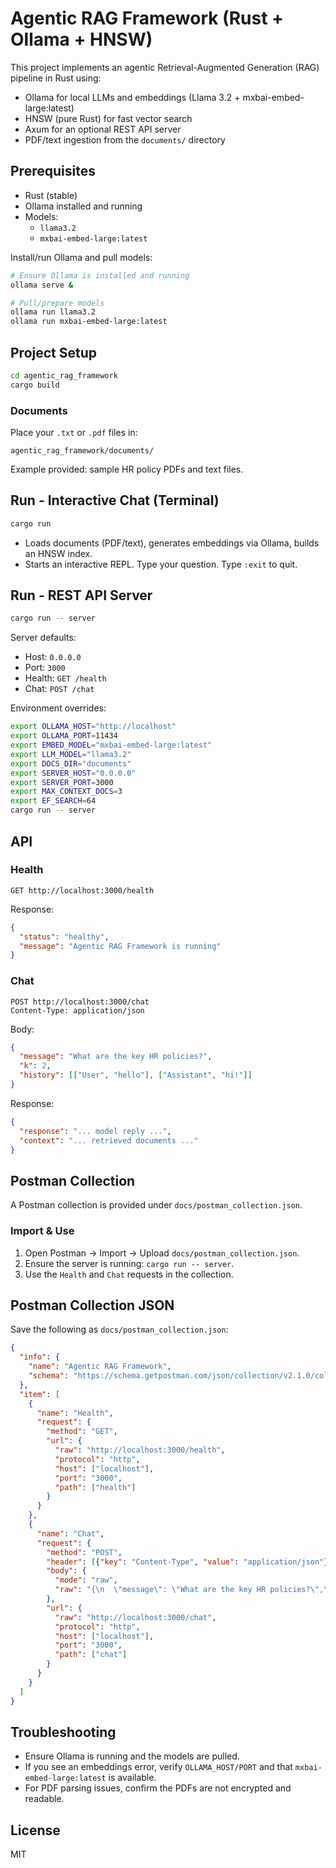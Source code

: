# Agentic RAG Framework (Rust + Ollama + HNSW)

This project implements an agentic Retrieval-Augmented Generation (RAG) pipeline in Rust using:

- Ollama for local LLMs and embeddings (Llama 3.2 + mxbai-embed-large:latest)
- HNSW (pure Rust) for fast vector search
- Axum for an optional REST API server
- PDF/text ingestion from the `documents/` directory

## Prerequisites

- Rust (stable)
- Ollama installed and running
- Models:
  - `llama3.2`
  - `mxbai-embed-large:latest`

Install/run Ollama and pull models:

```bash
# Ensure Ollama is installed and running
ollama serve &

# Pull/prepare models
ollama run llama3.2
ollama run mxbai-embed-large:latest
```

## Project Setup

```bash
cd agentic_rag_framework
cargo build
```

### Documents
Place your `.txt` or `.pdf` files in:

```
agentic_rag_framework/documents/
```

Example provided: sample HR policy PDFs and text files.

## Run - Interactive Chat (Terminal)

```bash
cargo run
```

- Loads documents (PDF/text), generates embeddings via Ollama, builds an HNSW index.
- Starts an interactive REPL. Type your question. Type `:exit` to quit.

## Run - REST API Server

```bash
cargo run -- server
```

Server defaults:
- Host: `0.0.0.0`
- Port: `3000`
- Health: `GET /health`
- Chat: `POST /chat`

Environment overrides:

```bash
export OLLAMA_HOST="http://localhost"
export OLLAMA_PORT=11434
export EMBED_MODEL="mxbai-embed-large:latest"
export LLM_MODEL="llama3.2"
export DOCS_DIR="documents"
export SERVER_HOST="0.0.0.0"
export SERVER_PORT=3000
export MAX_CONTEXT_DOCS=3
export EF_SEARCH=64
cargo run -- server
```

## API

### Health
```
GET http://localhost:3000/health
```
Response:
```json
{
  "status": "healthy",
  "message": "Agentic RAG Framework is running"
}
```

### Chat
```
POST http://localhost:3000/chat
Content-Type: application/json
```
Body:
```json
{
  "message": "What are the key HR policies?",
  "k": 2,
  "history": [["User", "hello"], ["Assistant", "hi!"]]
}
```
Response:
```json
{
  "response": "... model reply ...",
  "context": "... retrieved documents ..."
}
```

## Postman Collection

A Postman collection is provided under `docs/postman_collection.json`.

### Import & Use
1. Open Postman -> Import -> Upload `docs/postman_collection.json`.
2. Ensure the server is running: `cargo run -- server`.
3. Use the `Health` and `Chat` requests in the collection.

## Postman Collection JSON

Save the following as `docs/postman_collection.json`:

```json
{
  "info": {
    "name": "Agentic RAG Framework",
    "schema": "https://schema.getpostman.com/json/collection/v2.1.0/collection.json"
  },
  "item": [
    {
      "name": "Health",
      "request": {
        "method": "GET",
        "url": {
          "raw": "http://localhost:3000/health",
          "protocol": "http",
          "host": ["localhost"],
          "port": "3000",
          "path": ["health"]
        }
      }
    },
    {
      "name": "Chat",
      "request": {
        "method": "POST",
        "header": [{"key": "Content-Type", "value": "application/json"}],
        "body": {
          "mode": "raw",
          "raw": "{\n  \"message\": \"What are the key HR policies?\",\n  \"k\": 2,\n  \"history\": [[\"User\", \"hello\"], [\"Assistant\", \"hi!\"]]\n}"
        },
        "url": {
          "raw": "http://localhost:3000/chat",
          "protocol": "http",
          "host": ["localhost"],
          "port": "3000",
          "path": ["chat"]
        }
      }
    }
  ]
}
```

## Troubleshooting
- Ensure Ollama is running and the models are pulled.
- If you see an embeddings error, verify `OLLAMA_HOST/PORT` and that `mxbai-embed-large:latest` is available.
- For PDF parsing issues, confirm the PDFs are not encrypted and readable.

## License
MIT

